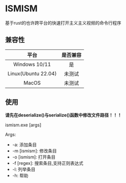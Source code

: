 # ISMISM

基于rust的也许跨平台的快速打开主义主义视频的命令行程序

## 兼容性

|平台|是否兼容|
|:-:|:-:|
|Windows 10/11|是|
|Linux(Ubuntu 22.04)|未测试|
|MacOS|未测试|

## 使用

**请先在deserialize()与serialize()函数中修改文件路径！！！**

ismism.exe [args]

Args:

- -a: 添加条目
- -m [ismism]: 修改条目
- -o [ismism]: 打开条目
- -f [regex]: 搜索条目,支持正则表达式
- -l: 列举条目
- -h: 帮助
